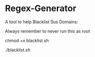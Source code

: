 # Regex-Generator

A tool to help Blacklist Sus Domains:


Always remember to never run this as root

chmod +x blacklist.sh 

./blacklist.sh
